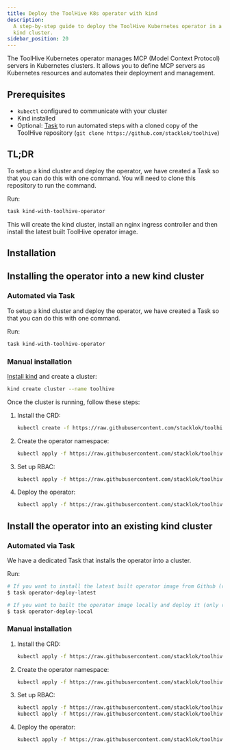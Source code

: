 ```yaml
---
title: Deploy the ToolHive K8s operator with kind
description:
  A step-by-step guide to deploy the ToolHive Kubernetes operator in a local
  kind cluster.
sidebar_position: 20
---
```


The ToolHive Kubernetes operator manages MCP (Model Context Protocol) servers in
Kubernetes clusters. It allows you to define MCP servers as Kubernetes resources
and automates their deployment and management.

## Prerequisites

- `kubectl` configured to communicate with your cluster
- Kind installed
- Optional: [Task](https://taskfile.dev/installation/) to run automated steps
  with a cloned copy of the ToolHive repository
  (`git clone https://github.com/stacklok/toolhive`)

## TL;DR

To setup a kind cluster and deploy the operator, we have created a Task so that
you can do this with one command. You will need to clone this repository to run
the command.

Run:

```bash
task kind-with-toolhive-operator
```

This will create the kind cluster, install an nginx ingress controller and then
install the latest built ToolHive operator image.

## Installation

## Installing the operator into a new kind cluster

### Automated via Task

To setup a kind cluster and deploy the operator, we have created a Task so that
you can do this with one command.

Run:

```bash
task kind-with-toolhive-operator
```

### Manual installation

[Install kind](https://kind.sigs.k8s.io/docs/user/quick-start/#installation) and
create a cluster:

```bash
kind create cluster --name toolhive
```

Once the cluster is running, follow these steps:

1. Install the CRD:

   ```bash
   kubectl create -f https://raw.githubusercontent.com/stacklok/toolhive/main/deploy/operator/crds/toolhive.stacklok.dev_mcpservers.yaml
   ```

2. Create the operator namespace:

   ```bash
   kubectl apply -f https://raw.githubusercontent.com/stacklok/toolhive/main/deploy/operator/namespace.yaml
   ```

3. Set up RBAC:

   ```bash
   kubectl apply -f https://raw.githubusercontent.com/stacklok/toolhive/main/deploy/operator/toolhive_rbac.yaml
   ```

4. Deploy the operator:

   ```bash
   kubectl apply -f https://raw.githubusercontent.com/stacklok/toolhive/main/deploy/operator/operator.yaml
   ```

## Install the operator into an existing kind cluster

### Automated via Task

We have a dedicated Task that installs the operator into a cluster.

Run:

```bash
# If you want to install the latest built operator image from Github (recommended)
$ task operator-deploy-latest

# If you want to built the operator image locally and deploy it (only recommended if you're doing development around the operator)
$ task operator-deploy-local
```

### Manual installation

1. Install the CRD:

   ```bash
   kubectl apply -f https://raw.githubusercontent.com/stacklok/toolhive/main/deploy/operator/crds/toolhive.stacklok.dev_mcpservers.yaml
   ```

2. Create the operator namespace:

   ```bash
   kubectl apply -f https://raw.githubusercontent.com/stacklok/toolhive/main/deploy/operator/namespace.yaml
   ```

3. Set up RBAC:

   ```bash
   kubectl apply -f https://raw.githubusercontent.com/stacklok/toolhive/main/deploy/operator/rbac.yaml
   kubectl apply -f https://raw.githubusercontent.com/stacklok/toolhive/main/deploy/operator/toolhive_rbac.yaml
   ```

4. Deploy the operator:

   ```bash
   kubectl apply -f https://raw.githubusercontent.com/stacklok/toolhive/main/deploy/operator/operator.yaml
   ```

<!-- markdownlint-disable-file MD024 -->
